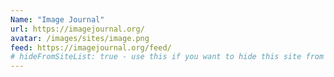 ```yaml
---
Name: "Image Journal"
url: https://imagejournal.org/
avatar: /images/sites/image.png
feed: https://imagejournal.org/feed/
# hideFromSiteList: true - use this if you want to hide this site from the list of sites on this page: https://eleventy-m10y.lkmt.us/sites/
---
```

